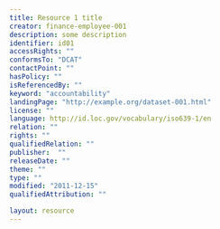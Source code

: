 ```yaml
---
title: Resource 1 title
creator: finance-employee-001
description: some description
identifier: id01
accessRights: ""
conformsTo: "DCAT"
contactPoint: ""
hasPolicy: ""
isReferencedBy: ""
keyword: "accountability"
landingPage: "http://example.org/dataset-001.html"
license: ""
language: http://id.loc.gov/vocabulary/iso639-1/en
relation: ""
rights: ""
qualifiedRelation: ""
publisher:  ""
releaseDate: ""
theme: ""
type: ""
modified: "2011-12-15"
qualifiedAttribution: ""

layout: resource
---
```

